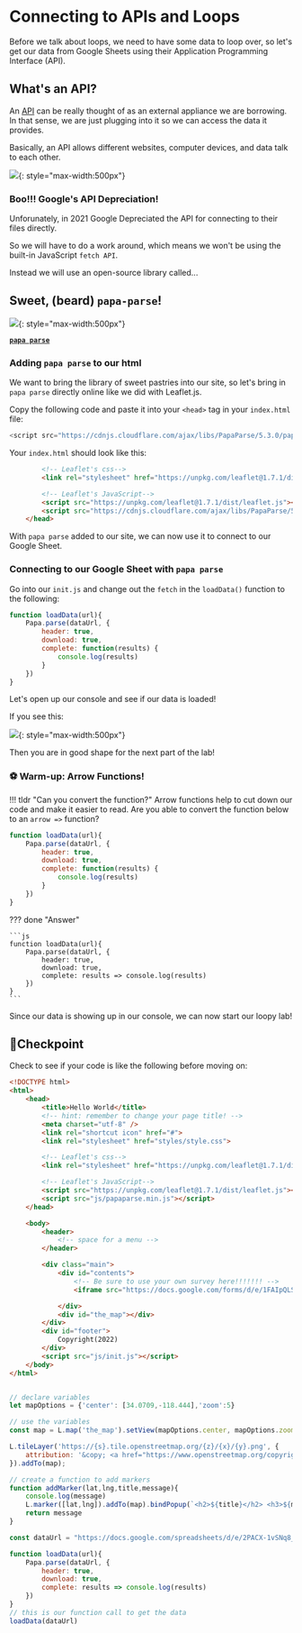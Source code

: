 # Connecting to APIs and Loops

Before we talk about loops, we need to have some data to loop over, so let's get our data from Google Sheets using their Application Programming Interface (API).

## What's an API?

An [API](https://developer.mozilla.org/en-US/docs/Learn/JavaScript/Client-side_web_APIs/Introduction) can be really thought of as an external appliance we are borrowing. In that sense, we are just plugging into it so we can access the data it provides.

Basically, an API allows different websites, computer devices, and data talk to each other.

![](media/gapidarn.png){: style="max-width:500px"}

### Boo!!! Google's API Depreciation!

Unforunately, in 2021 Google Depreciated the API for connecting to their files directly.

So we will have to do a work around, which means we won't be using the built-in JavaScript `fetch API`.

Instead we will use an open-source library called...

## Sweet, (beard) `papa-parse`!

![](media/papaparse.png){: style="max-width:500px"}

[**`papa parse`**](https://www.papaparse.com/)

### Adding `papa parse` to our html

We want to bring the library of sweet pastries into our site, so let's bring in `papa parse` directly online like we did with Leaflet.js.

Copy the following code and paste it into your `<head>` tag in your `index.html` file:

```js
<script src="https://cdnjs.cloudflare.com/ajax/libs/PapaParse/5.3.0/papaparse.min.js"></script>
```

Your `index.html` should look like this:

```html linenums="10" hl_lines="6"
        <!-- Leaflet's css-->
        <link rel="stylesheet" href="https://unpkg.com/leaflet@1.7.1/dist/leaflet.css" />

        <!-- Leaflet's JavaScript-->
        <script src="https://unpkg.com/leaflet@1.7.1/dist/leaflet.js"></script>
        <script src="https://cdnjs.cloudflare.com/ajax/libs/PapaParse/5.3.0/papaparse.min.js"></script>
    </head>
```

With `papa parse` added to our site, we can now use it to connect to our Google Sheet.

### Connecting to our Google Sheet with `papa parse`

Go into our `init.js` and change out the `fetch` in the `loadData()` function to the following:

```js 
function loadData(url){
    Papa.parse(dataUrl, {
        header: true,
        download: true,
        complete: function(results) {
            console.log(results)
        }
    })
}
```

Let's open up our console and see if our data is loaded!

If you see this:

![](./media/consolelogyay.png){: style="max-width:500px"}

Then you are in good shape for the next part of the lab!

### ⚽ Warm-up: Arrow Functions!

!!! tldr "Can you convert the function?"
    Arrow functions help to cut down our code and make it easier to read. Are you able to convert the function below to an `arrow =>` function?

```js 
function loadData(url){
    Papa.parse(dataUrl, {
        header: true,
        download: true,
        complete: function(results) {
            console.log(results)
        }
    })
}
```

??? done "Answer"

    ```js 
    function loadData(url){
        Papa.parse(dataUrl, {
            header: true,
            download: true,
            complete: results => console.log(results)
        })
    }
    ```

Since our data is showing up in our console, we can now start our loopy lab!

## 🏁Checkpoint

Check to see if your code is like the following before moving on:

```html title="index.html" linenums="1" hl_lines="15"
<!DOCTYPE html>
<html>
    <head>
        <title>Hello World</title>
        <!-- hint: remember to change your page title! -->
        <meta charset="utf-8" />
        <link rel="shortcut icon" href="#">
        <link rel="stylesheet" href="styles/style.css">

        <!-- Leaflet's css-->
        <link rel="stylesheet" href="https://unpkg.com/leaflet@1.7.1/dist/leaflet.css" />

        <!-- Leaflet's JavaScript-->
        <script src="https://unpkg.com/leaflet@1.7.1/dist/leaflet.js"></script>
        <script src="js/papaparse.min.js"></script>
    </head>

    <body>
        <header>
            <!-- space for a menu -->
        </header>

        <div class="main">
            <div id="contents">
                <!-- Be sure to use your own survey here!!!!!!! -->
                <iframe src="https://docs.google.com/forms/d/e/1FAIpQLSfcElv5dlXInR7XHQz27_OcYJlWcIUr-GBbc-ocefWlGd1uXg/viewform?embedded=true" width="100%" height="100%" frameborder="0" marginheight="0" marginwidth="0">Loading…</iframe>

            </div>
            <div id="the_map"></div>
        </div>
        <div id="footer">
            Copyright(2022)
        </div>
        <script src="js/init.js"></script>
    </body>
</html>
```

```js title="js/init.js" linenums="1" hl_lines="21-27"

// declare variables
let mapOptions = {'center': [34.0709,-118.444],'zoom':5}

// use the variables
const map = L.map('the_map').setView(mapOptions.center, mapOptions.zoom);

L.tileLayer('https://{s}.tile.openstreetmap.org/{z}/{x}/{y}.png', {
    attribution: '&copy; <a href="https://www.openstreetmap.org/copyright">OpenStreetMap</a> contributors'
}).addTo(map);

// create a function to add markers
function addMarker(lat,lng,title,message){
    console.log(message)
    L.marker([lat,lng]).addTo(map).bindPopup(`<h2>${title}</h2> <h3>${message}</h3>`)
    return message
}

const dataUrl = "https://docs.google.com/spreadsheets/d/e/2PACX-1vSNq8_prhrSwK3CnY2pPptqMyGvc23Ckc5MCuGMMKljW-dDy6yq6j7XAT4m6GG69CISbD6kfBF0-ypS/pub?output=csv"

function loadData(url){
    Papa.parse(dataUrl, {
        header: true,
        download: true,
        complete: results => console.log(results)
    })
}
// this is our function call to get the data
loadData(dataUrl)
```
